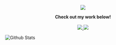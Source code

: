 <!--
### Hi there 👋

**RobbiNespu/RobbiNespu** is a ✨ _special_ ✨ repository because its `README.md` (this file) appears on your GitHub profile.

Here are some ideas to get you started:

- 🔭 I’m currently working on ...
- 🌱 I’m currently learning ...
- 👯 I’m looking to collaborate on ...
- 🤔 I’m looking for help with ...
- 💬 Ask me about ...
- 📫 How to reach me: ...
- 😄 Pronouns: ...
- ⚡ Fun fact: ...
-->

<p align="center">
  <a href="https://github.com/robbinespu">
    <img src="https://github-readme-stats.vercel.app/api?username=robbinespu&title_color=222&text_color=777">
  </a>
</p>

<p align="center">
  <strong>Check out my work below!</strong>
  <br><br>
  <a href="https://github.com/robbinespu">
    <img src="https://badges.pufler.dev/commits/yearly/robbinespu?style=flat-square&color=green&logo=github">
    <img src="https://badges.pufler.dev/commits/monthly/robbinespu?style=flat-square&color=green&logo=github">
  </a>
</p>

<img align="center" src="https://github-readme-stats.vercel.app/api/top-langs/?username=robbinespu&hide=javascript,html,css,vue,typescript,emacs%20lisp,go&layout=compact&langs_count=10" alt="Github Stats" />
